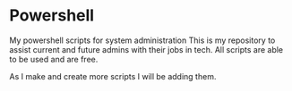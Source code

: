# Powershell
My powershell scripts for system administration
This is my repository to assist current and future admins with their jobs in tech. All scripts are able to be used and are free.

As I make and create more scripts I will be adding them. 
